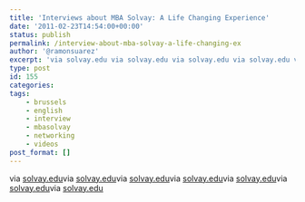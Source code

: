 ```yaml
---
title: 'Interviews about MBA Solvay: A Life Changing Experience'
date: '2011-02-23T14:54:00+00:00'
status: publish
permalink: /interview-about-mba-solvay-a-life-changing-ex
author: '@ramonsuarez'
excerpt: 'via solvay.edu via solvay.edu via solvay.edu via solvay.edu via solvay.edu via solvay.edu via solvay.edu'
type: post
id: 155
categories:
tags:
    - brussels
    - english
    - interview
    - mbasolvay
    - networking
    - videos
post_format: []
---
```

via [solvay.edu](http://www.solvay.edu/mba)</div>via [solvay.edu](http://www.solvay.edu/mba)</div></div>via [solvay.edu](http://www.solvay.edu/mba)</div>via [solvay.edu](http://www.solvay.edu/mba)</div>via [solvay.edu](http://www.solvay.edu/mba)</div>via [solvay.edu](http://www.solvay.edu/mba)</div>via [solvay.edu](http://www.solvay.edu/mba)</div>